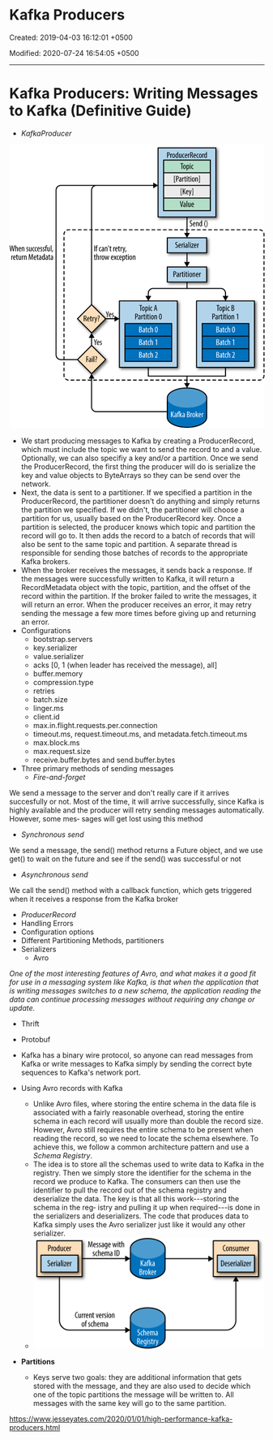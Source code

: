 # Kafka Producers

Created: 2019-04-03 16:12:01 +0500

Modified: 2020-07-24 16:54:05 +0500

---

# Kafka Producers: Writing Messages to Kafka (Definitive Guide)
-   *KafkaProducer*

![page66image9499856](../../media/Technologies-Kafka-Kafka-Producers-image1.png)
-   We start producing messages to Kafka by creating a ProducerRecord, which must include the topic we want to send the record to and a value. Optionally, we can also specifiy a key and/or a partition. Once we send the ProducerRecord, the first thing the producer will do is serialize the key and value objects to ByteArrays so they can be send over the network.
-   Next, the data is sent to a partitioner. If we specified a partition in the ProducerRecord, the partitioner doesn't do anything and simply returns the partition we specified. If we didn't, the partitioner will choose a partition for us, usually based on the ProducerRecord key. Once a partition is selected, the producer knows which topic and partition the record will go to. It then adds the record to a batch of records that will also be sent to the same topic and partition. A separate thread is responsible for sending those batches of records to the appropriate Kafka brokers.
-   When the broker receives the messages, it sends back a response. If the messages were successfully written to Kafka, it will return a RecordMetadata object with the topic, partition, and the offset of the record within the partition. If the broker failed to write the messages, it will return an error. When the producer receives an error, it may retry sending the message a few more times before giving up and returning an error.
-   Configurations
    -   bootstrap.servers
    -   key.serializer
    -   value.serializer
    -   acks [0, 1 (when leader has received the message), all]
    -   buffer.memory
    -   compression.type
    -   retries
    -   batch.size
    -   linger.ms
    -   client.id
    -   max.in.flight.requests.per.connection
    -   timeout.ms, request.timeout.ms, and metadata.fetch.timeout.ms
    -   max.block.ms
    -   max.request.size
    -   receive.buffer.bytes and send.buffer.bytes
-   Three primary methods of sending messages
    -   *Fire-and-forget*

We send a message to the server and don't really care if it arrives succesfully or not. Most of the time, it will arrive successfully, since Kafka is highly available and the producer will retry sending messages automatically. However, some mes‐ sages will get lost using this method
-   *Synchronous send*

We send a message, the send() method returns a Future object, and we use get() to wait on the future and see if the send() was successful or not
-   *Asynchronous send*

We call the send() method with a callback function, which gets triggered when it receives a response from the Kafka broker
-   *ProducerRecord*
-   Handling Errors
-   Configuration options
-   Different Partitioning Methods, partitioners
-   Serializers
    -   Avro

*One of the most interesting features of Avro, and what makes it a good fit for use in a messaging system like Kafka, is that when the application that is writing messages switches to a new schema, the application reading the data can continue processing messages without requiring any change or update.*
-   Thrift
-   Protobuf

-   Kafka has a binary wire protocol, so anyone can read messages from Kafka or write messages to Kafka simply by sending the correct byte sequences to Kafka's network port.
-   Using Avro records with Kafka
    -   Unlike Avro files, where storing the entire schema in the data file is associated with a fairly reasonable overhead, storing the entire schema in each record will usually more than double the record size. However, Avro still requires the entire schema to be present when reading the record, so we need to locate the schema elsewhere. To achieve this, we follow a common architecture pattern and use a *Schema Registry*.
    -   The idea is to store all the schemas used to write data to Kafka in the registry. Then we simply store the identifier for the schema in the record we produce to Kafka. The consumers can then use the identifier to pull the record out of the schema registry and deserialize the data. The key is that all this work---storing the schema in the reg‐ istry and pulling it up when required---is done in the serializers and deserializers. The code that produces data to Kafka simply uses the Avro serializer just like it would any other serializer.
    -   ![page80image9855312](../../media/Technologies-Kafka-Kafka-Producers-image2.png)
-   **Partitions**
    -   Keys serve two goals: they are additional information that gets stored with the message, and they are also used to decide which one of the topic partitions the message will be written to. All messages with the same key will go to the same partition.

<https://www.jesseyates.com/2020/01/01/high-performance-kafka-producers.html>


